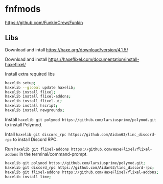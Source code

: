 # fnfmods
https://github.com/FunkinCrew/Funkin

## Libs
Download and intall https://haxe.org/download/version/4.1.5/

Download and install https://haxeflixel.com/documentation/install-haxeflixel/

Install extra required libs
```bash
haxelib setup;
haxelib --global update haxelib;
haxelib install flixel;
haxelib install flixel-addons; 
haxelib install flixel-ui;
haxelib install hscript;
haxelib install newgrounds;
```

Install `haxelib git polymod https://github.com/larsiusprime/polymod.git` to install Polymod.

Intall `haxelib git discord_rpc https://github.com/Aidan63/linc_discord-rpc` to install Discord RPC.

Run `haxelib git flixel-addons https://github.com/HaxeFlixel/flixel-addons` in the terminal/command-prompt.
```bash
haxelib git polymod https://github.com/larsiusprime/polymod.git;
haxelib git discord_rpc https://github.com/Aidan63/linc_discord-rpc;
haxelib git flixel-addons https://github.com/HaxeFlixel/flixel-addons;
haxelib install lime;
```